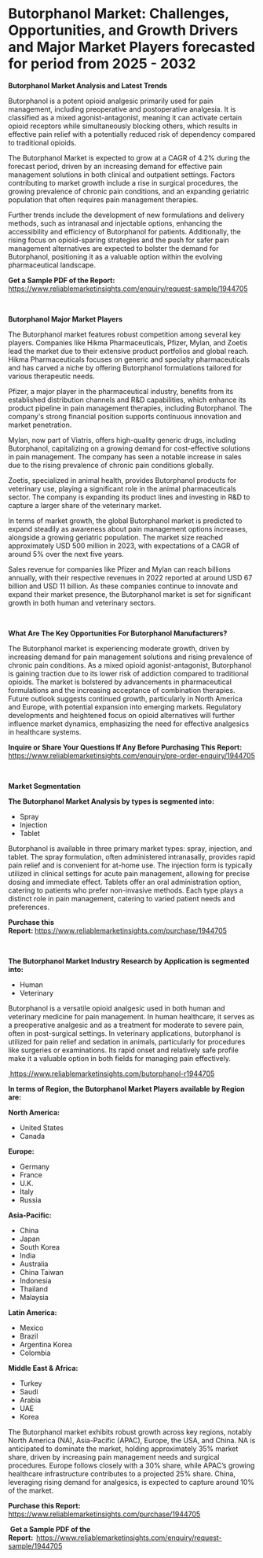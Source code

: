 <p><h1>Butorphanol Market: Challenges, Opportunities, and Growth Drivers and Major Market Players forecasted for period from 2025 - 2032</h1></p><p><strong>Butorphanol Market Analysis and Latest Trends</strong></p>
<p><p>Butorphanol is a potent opioid analgesic primarily used for pain management, including preoperative and postoperative analgesia. It is classified as a mixed agonist-antagonist, meaning it can activate certain opioid receptors while simultaneously blocking others, which results in effective pain relief with a potentially reduced risk of dependency compared to traditional opioids. </p><p>The Butorphanol Market is expected to grow at a CAGR of 4.2% during the forecast period, driven by an increasing demand for effective pain management solutions in both clinical and outpatient settings. Factors contributing to market growth include a rise in surgical procedures, the growing prevalence of chronic pain conditions, and an expanding geriatric population that often requires pain management therapies. </p><p>Further trends include the development of new formulations and delivery methods, such as intranasal and injectable options, enhancing the accessibility and efficiency of Butorphanol for patients. Additionally, the rising focus on opioid-sparing strategies and the push for safer pain management alternatives are expected to bolster the demand for Butorphanol, positioning it as a valuable option within the evolving pharmaceutical landscape.</p></p>
<p><strong>Get a Sample PDF of the Report:&nbsp;</strong> <a href="https://www.reliablemarketinsights.com/enquiry/request-sample/1944705?utm_campaign=2745&utm_medium=2&utm_source=Github&utm_content=ia&utm_term=19042025&utm_id=butorphanol">https://www.reliablemarketinsights.com/enquiry/request-sample/1944705</a></p>
<p>&nbsp;</p>
<p><strong>Butorphanol Major Market Players</strong></p>
<p><p>The Butorphanol market features robust competition among several key players. Companies like Hikma Pharmaceuticals, Pfizer, Mylan, and Zoetis lead the market due to their extensive product portfolios and global reach. Hikma Pharmaceuticals focuses on generic and specialty pharmaceuticals and has carved a niche by offering Butorphanol formulations tailored for various therapeutic needs. </p><p>Pfizer, a major player in the pharmaceutical industry, benefits from its established distribution channels and R&D capabilities, which enhance its product pipeline in pain management therapies, including Butorphanol. The company's strong financial position supports continuous innovation and market penetration.</p><p>Mylan, now part of Viatris, offers high-quality generic drugs, including Butorphanol, capitalizing on a growing demand for cost-effective solutions in pain management. The company has seen a notable increase in sales due to the rising prevalence of chronic pain conditions globally.</p><p>Zoetis, specialized in animal health, provides Butorphanol products for veterinary use, playing a significant role in the animal pharmaceuticals sector. The company is expanding its product lines and investing in R&D to capture a larger share of the veterinary market.</p><p>In terms of market growth, the global Butorphanol market is predicted to expand steadily as awareness about pain management options increases, alongside a growing geriatric population. The market size reached approximately USD 500 million in 2023, with expectations of a CAGR of around 5% over the next five years.</p><p>Sales revenue for companies like Pfizer and Mylan can reach billions annually, with their respective revenues in 2022 reported at around USD 67 billion and USD 11 billion. As these companies continue to innovate and expand their market presence, the Butorphanol market is set for significant growth in both human and veterinary sectors.</p></p>
<p>&nbsp;</p>
<p><strong>What Are The Key Opportunities For Butorphanol Manufacturers?</strong></p>
<p><p>The Butorphanol market is experiencing moderate growth, driven by increasing demand for pain management solutions and rising prevalence of chronic pain conditions. As a mixed opioid agonist-antagonist, Butorphanol is gaining traction due to its lower risk of addiction compared to traditional opioids. The market is bolstered by advancements in pharmaceutical formulations and the increasing acceptance of combination therapies. Future outlook suggests continued growth, particularly in North America and Europe, with potential expansion into emerging markets. Regulatory developments and heightened focus on opioid alternatives will further influence market dynamics, emphasizing the need for effective analgesics in healthcare systems.</p></p>
<p><strong>Inquire or Share Your Questions If Any Before Purchasing This Report:</strong> <a href="https://www.reliablemarketinsights.com/enquiry/pre-order-enquiry/1944705?utm_campaign=2745&utm_medium=2&utm_source=Github&utm_content=ia&utm_term=19042025&utm_id=butorphanol">https://www.reliablemarketinsights.com/enquiry/pre-order-enquiry/1944705</a></p>
<p>&nbsp;</p>
<p><strong>Market Segmentation</strong></p>
<p><strong>The Butorphanol Market Analysis by types is segmented into:</strong></p>
<p><ul><li>Spray</li><li>Injection</li><li>Tablet</li></ul></p>
<p><p>Butorphanol is available in three primary market types: spray, injection, and tablet. The spray formulation, often administered intranasally, provides rapid pain relief and is convenient for at-home use. The injection form is typically utilized in clinical settings for acute pain management, allowing for precise dosing and immediate effect. Tablets offer an oral administration option, catering to patients who prefer non-invasive methods. Each type plays a distinct role in pain management, catering to varied patient needs and preferences.</p></p>
<p><strong>Purchase this Report:&nbsp;</strong><a href="https://www.reliablemarketinsights.com/purchase/1944705?utm_campaign=2745&utm_medium=2&utm_source=Github&utm_content=ia&utm_term=19042025&utm_id=butorphanol">https://www.reliablemarketinsights.com/purchase/1944705</a></p>
<p>&nbsp;</p>
<p><strong>The Butorphanol Market Industry Research by Application is segmented into:</strong></p>
<p><ul><li>Human</li><li>Veterinary</li></ul></p>
<p><p>Butorphanol is a versatile opioid analgesic used in both human and veterinary medicine for pain management. In human healthcare, it serves as a preoperative analgesic and as a treatment for moderate to severe pain, often in post-surgical settings. In veterinary applications, butorphanol is utilized for pain relief and sedation in animals, particularly for procedures like surgeries or examinations. Its rapid onset and relatively safe profile make it a valuable option in both fields for managing pain effectively.</p></p>
<p><a href="https://www.reliablemarketinsights.com/butorphanol-r1944705?utm_campaign=2745&utm_medium=2&utm_source=Github&utm_content=ia&utm_term=19042025&utm_id=butorphanol">&nbsp;https://www.reliablemarketinsights.com/butorphanol-r1944705</a></p>
<p><strong>In terms of Region, the Butorphanol Market Players available by Region are:</strong></p>
<p>
    <p> <strong> North America: </strong>
        <ul>
            <li>United States</li>
            <li>Canada</li>
        </ul>
        </p> 
    <p> <strong> Europe: </strong>
        <ul>
            <li>Germany</li>
            <li>France</li>
            <li>U.K.</li>
            <li>Italy</li>
            <li>Russia</li>
        </ul>
        </p> 
    <p> <strong> Asia-Pacific: </strong>
        <ul>
            <li>China</li>
            <li>Japan</li>
            <li>South Korea</li>
            <li>India</li>
            <li>Australia</li>
            <li>China Taiwan</li>
            <li>Indonesia</li>
            <li>Thailand</li>
            <li>Malaysia</li>
        </ul>
        </p> 
    <p> <strong> Latin America: </strong>
        <ul>
            <li>Mexico</li>
            <li>Brazil</li>
            <li>Argentina Korea</li>
            <li>Colombia</li>
        </ul>
        </p> 
    <p> <strong> Middle East & Africa: </strong>
        <ul>
            <li>Turkey</li>
            <li>Saudi</li>
            <li>Arabia</li>
            <li>UAE</li>
            <li>Korea</li>
        </ul>
    </p>
    </p>
<p><p>The Butorphanol market exhibits robust growth across key regions, notably North America (NA), Asia-Pacific (APAC), Europe, the USA, and China. NA is anticipated to dominate the market, holding approximately 35% market share, driven by increasing pain management needs and surgical procedures. Europe follows closely with a 30% share, while APAC’s growing healthcare infrastructure contributes to a projected 25% share. China, leveraging rising demand for analgesics, is expected to capture around 10% of the market.</p></p>
<p><strong>Purchase this Report: </strong><a href="https://www.reliablemarketinsights.com/purchase/1944705?utm_campaign=2745&utm_medium=2&utm_source=Github&utm_content=ia&utm_term=19042025&utm_id=butorphanol">https://www.reliablemarketinsights.com/purchase/1944705</a></p>
<p>&nbsp;<strong>Get a Sample PDF of the Report:&nbsp;&nbsp;</strong><a href="https://www.reliablemarketinsights.com/enquiry/request-sample/1944705?utm_campaign=2745&utm_medium=2&utm_source=Github&utm_content=ia&utm_term=19042025&utm_id=butorphanol">https://www.reliablemarketinsights.com/enquiry/request-sample/1944705</a></p>
<p><strong></strong></p>
<p><p></p><p></p><p></p></p>